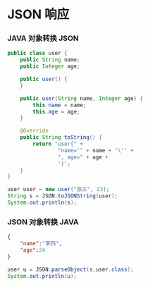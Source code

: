 # JSON 响应

### JAVA 对象转换 JSON

```java
public class user {
    public String name;
    public Integer age;

    public user() {
    }

    public user(String name, Integer age) {
        this.name = name;
        this.age = age;
    }

    @Override
    public String toString() {
        return "user{" +
                "name='" + name + '\'' +
                ", age=" + age +
                '}';
    }
}
```

```java
user user = new user("张三", 23);
String s = JSON.toJSONString(user);
System.out.println(s);
```

### JSON 对象转换 JAVA

```json
{
    "name":"李四",
    "age":24
}
```

```java
user u = JSON.parseObject(s,user.class);
System.out.println(u);
```

